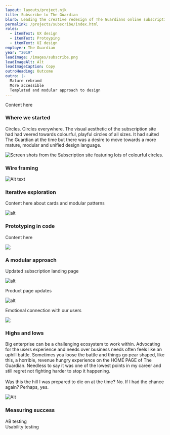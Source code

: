 ```yaml
---
layout: layouts/project.njk
title: Subscribe to The Guardian
blurb: Leading the creative redesign of The Guardians online subscription journey.
permalink: /projects/subscribe/index.html
roles:
  - itemText: UX design
  - itemText: Protoyping
  - itemText: UI design
employer: The Guardian
year: "2019"
leadImage: /images/subscribe.png
leadImageAlt: Alt
leadImageCaption: Copy
outroHeading: Outcome
outro: |-
  Mature rebrand
  More accessible
  Templated and modular approach to design
---
```

Content here

### Where we started

Circles. Circles everywhere. The visual aesthetic of the subscription site had had veered towards colourful, playful circles of all sizes. It had suited The Guardian at the time but there was a desire to move towards a more mature, modular and unified design language.

![Screen shots from the Subscription site featuring lots of colourful circles.](/images/circles-1.png "We were going around in circles when I started The Guardian. There was a lack of consistency across the subscription site and a visual language that was not align with how we wanted to present the brand. ")



### Wire framing

![Alt text](/images/wireframes.png "Caption")

### Iterative exploration

Content here about cards and modular patterns

![alt](/images/exploration.png "Copy")

### Prototyping in code

Content here

![](/images/_volumes_seagate_guardian_grid-20demo_index.html-1-.png)

### A modular approach

Updated subscription landing page

![alt](/images/subs-landing-evoluton-desktop.png "Copy")

Product page updates

![alt](/images/dp-baseline-desktop.png "Copy")

Emotional connection with our users

![](/images/windrush.png)

### Highs and lows

Big enterprise can be a challenging ecosystem to work within. Advocating for the users experience and needs over business needs often feels like an uphill battle. Sometimes you loose the battle and things go pear shaped, like this, a horrible, revenue hungry experience on the HOME PAGE of The Guardian. Needless to say it was one of the lowest points in my career and still regret not fighting harder to stop it happening. \
\
Was this the hill I was prepared to die on at the time? No. If I had the chance again? Perhaps, yes.

![Alt](/images/banner-hell.jpeg "Copy")

### Measuring success

AB testing\
Usability testing